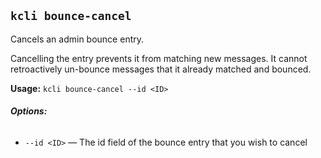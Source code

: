 ## `kcli bounce-cancel`

Cancels an admin bounce entry.

Cancelling the entry prevents it from matching new messages. It cannot retroactively un-bounce messages that it already matched and bounced.

**Usage:** `kcli bounce-cancel --id <ID>`

###### **Options:**

* `--id <ID>` — The id field of the bounce entry that you wish to cancel



